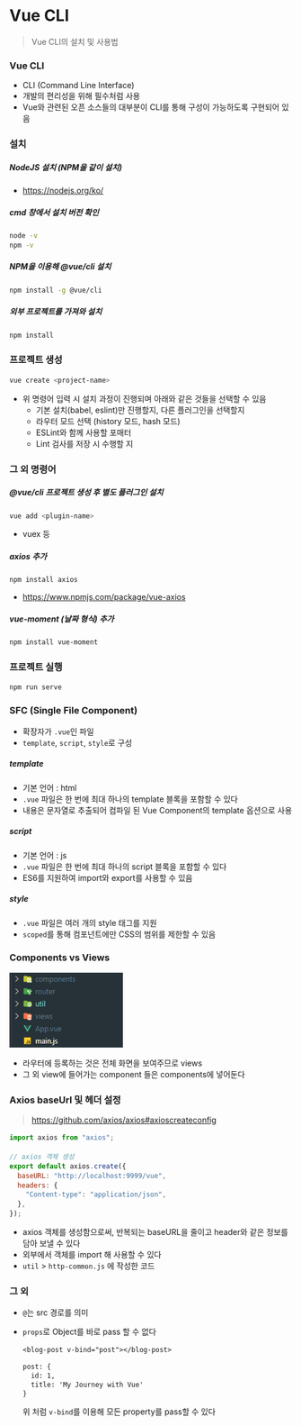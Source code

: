 # Vue CLI

> Vue CLI의 설치 및 사용법



### Vue CLI

- CLI (Command Line Interface)
- 개발의 편리성을 위해 필수처럼 사용
- Vue와 관련된 오픈 소스들의 대부분이 CLI를 통해 구성이 가능하도록 구현되어 있음



### 설치

##### NodeJS 설치 (NPM을 같이 설치) 

- https://nodejs.org/ko/

##### cmd 창에서 설치 버전 확인

```bash
node -v
npm -v
```

##### NPM을 이용해 @vue/cli 설치

```bash
npm install -g @vue/cli
```

##### 외부 프로젝트를 가져와 설치

```bash
npm install
```



### 프로젝트 생성

```bash
vue create <project-name>
```

- 위 명령어 입력 시 설치 과정이 진행되며 아래와 같은 것들을 선택할 수 있음
  - 기본 설치(babel, eslint)만 진행할지, 다른 플러그인을 선택할지
  - 라우터 모드 선택 (history 모드, hash 모드)
  - ESLint와 함께 사용할 포매터
  - Lint 검사를 저장 시 수행할 지



### 그 외 명령어

##### @vue/cli 프로젝트 생성 후 별도 플러그인 설치

```bash
vue add <plugin-name>
```

- vuex 등

##### axios 추가

```bash
npm install axios
```

- https://www.npmjs.com/package/vue-axios

##### vue-moment (날짜 형식) 추가

```bash
npm install vue-moment
```



### 프로젝트 실행

```bash
npm run serve
```



### SFC (Single File Component)

- 확장자가 `.vue`인 파일
- `template`, `script`, `style`로 구성

##### template

- 기본 언어 : html
- `.vue` 파일은 한 번에 최대 하나의 template 블록을 포함할 수 있다
- 내용은 문자열로 추출되어 컴파일 된 Vue Component의 template 옵션으로 사용

##### script

- 기본 언어 : js
- `.vue` 파일은 한 번에 최대 하나의 script 블록을 포함할 수 있다
- ES6를 지원하여 import와 export를 사용할 수 있음

##### style

- `.vue` 파일은 여러 개의 style 태그를 지원
- `scoped`를 통해 컴포넌트에만 CSS의 범위를 제한할 수 있음



### Components vs Views

![image-20211115214533840](img/image-20211115214533840.png)

- 라우터에 등록하는 것은 전체 화면을 보여주므로 views
- 그 외 view에 들어가는 component 들은 components에 넣어둔다



### Axios baseUrl 및 헤더 설정

> https://github.com/axios/axios#axioscreateconfig

```js
import axios from "axios";

// axios 객체 생성
export default axios.create({
  baseURL: "http://localhost:9999/vue",
  headers: {
    "Content-type": "application/json",
  },
});
```

- axios 객체를 생성함으로써, 반복되는 baseURL을 줄이고 header와 같은 정보를 담아 보낼 수 있다
- 외부에서 객체를 import 해 사용할 수 있다
- `util` > `http-common.js` 에 작성한 코드



### 그 외

- `@`는 src 경로를 의미

- `props`로 Object를 바로 pass 할 수 없다

  ```
  <blog-post v-bind="post"></blog-post>
  ```

  ```
  post: {
    id: 1,
    title: 'My Journey with Vue'
  }
  ```

  위 처럼 `v-bind`를 이용해 모든 property를 pass할 수 있다

